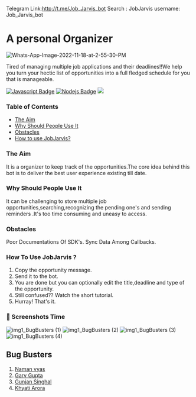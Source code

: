 Telegram Link:http://t.me/Job_Jarvis_bot
Search : JobJarvis
username: Job_Jarvis_bot


# A personal Organizer
![Whats-App-Image-2022-11-18-at-2-55-30-PM](https://user-images.githubusercontent.com/98175940/202841523-6e5082b5-d691-4f4f-bc44-32b6b500efa7.jpg)



Tired of managing multiple job applications and their deadlines!!We help you turn your hectic list of opportunities into a full fledged schedule for you that is manageable.


 [![Javascript Badge](https://img.shields.io/badge/-Javascript-F0DB4F?style=for-the-badge&labelColor=black&logo=javascript&logoColor=F0DB4F)](#) [![Nodejs Badge](https://img.shields.io/badge/-Nodejs-3C873A?style=for-the-badge&labelColor=black&logo=node.js&logoColor=3C873A)](#) ![](https://img.shields.io/badge/MongoDB-4EA94B?style=for-the-badge&logo=mongodb&logoColor=white)

### Table of Contents


 - [The Aim](#the-aim)
 - [Why Should People Use It](#Why-Should-People-Use-It)
 - [Obstacles](#obstacles)
- [How to use JobJarvis?](#how-to-use-jobjarvis)

### The Aim
It is a organizer to keep track of the opportunities.The core idea behind this bot is to deliver the best user experience existing till date.

### Why Should People Use It
It can be challenging to store multiple job opportunities,searching,recognizing the pending one's and sending reminders .It's too time consuming and uneasy to access.

### Obstacles
Poor Documentations Of SDK's.
Sync Data Among Callbacks.

### How To Use JobJarvis ?
1. Copy the opportunity message.
2. Send it to the bot.
3. You are done but you can optionally edit the title,deadline and type of the opportunity.
4. Still confused?? Watch the short tutorial.
5. Hurray! That's it.

### 📸 Screenshots Time
![img1_BugBusters (1)](https://user-images.githubusercontent.com/98175940/202841399-89f3c4e6-eaca-4ec6-ae0e-da5a6327ad8a.jpeg)
![img1_BugBusters (2)](https://user-images.githubusercontent.com/98175940/202841411-3eb3cf3d-9cfb-40d6-a571-8cfe52bb03ec.jpeg)
![img1_BugBusters (3)](https://user-images.githubusercontent.com/98175940/202841418-67e80972-d4bd-4324-bac7-59df565dfdc1.jpeg)
![img1_BugBusters (4)](https://user-images.githubusercontent.com/98175940/202841425-c60f3c09-f4dc-445f-9a77-9232c25e061e.jpeg)

## Bug Busters

1. [Naman vyas](https://www.github.com/coder-rancho)
2. [Garv Gupta](https://github.com/GarvGupta20)
3. [Gunjan Singhal](https://github.com/singhalgunjan5)
4. [Khyati Arora](https://github.com/khyati2002)
